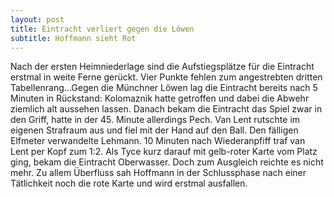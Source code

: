 ```yaml
---
layout: post
title: Eintracht verliert gegen die Löwen
subtitle: Hoffmann sieht Rot
---
```


Nach der ersten Heimniederlage sind die Aufstiegsplätze für die Eintracht erstmal in weite Ferne gerückt. Vier Punkte fehlen zum angestrebten dritten Tabellenrang...Gegen die Münchner Löwen lag die Eintracht bereits nach 5 Minuten in Rückstand: Kolomaznik hatte getroffen und dabei die Abwehr ziemlich alt aussehen lassen. Danach bekam die Eintracht das Spiel zwar in den Griff, hatte in der 45. Minute allerdings Pech. Van Lent rutschte im eigenen Strafraum aus und fiel mit der Hand auf den Ball. Den fälligen Elfmeter verwandelte Lehmann. 10 Minuten nach Wiederanpfiff traf van Lent per Kopf zum 1:2. Als Tyce kurz darauf mit gelb-roter Karte vom Platz ging, bekam die Eintracht Oberwasser. Doch zum Ausgleich reichte es nicht mehr. Zu allem Überfluss sah Hoffmann in der Schlussphase nach einer Tätlichkeit noch die rote Karte und wird erstmal ausfallen.


